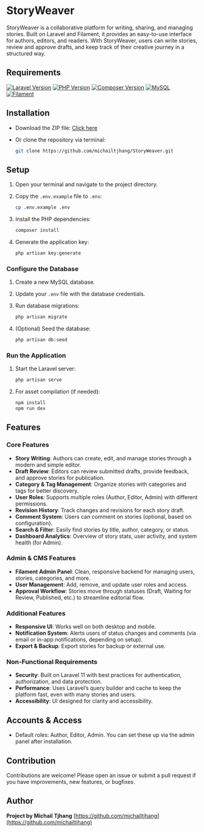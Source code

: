 # StoryWeaver

StoryWeaver is a collaborative platform for writing, sharing, and managing stories. Built on Laravel and Filament, it provides an easy-to-use interface for authors, editors, and readers. With StoryWeaver, users can write stories, review and approve drafts, and keep track of their creative journey in a structured way.

## Requirements

<a href="https://laravel.com/docs/11.x/releases"><img src="https://img.shields.io/badge/laravel-v11-blue" alt="Laravel Version"></a> <a href="https://www.php.net/releases/8.2/en.php"><img src="https://img.shields.io/badge/PHP-v8.2.4-blue" alt="PHP Version"></a> <a href="https://getcomposer.org/download/2.6.5/composer.phar"><img src="https://img.shields.io/badge/Composer-v2.6.5-brown" alt="Composer Version"></a> <a href="https://www.mysql.com/"><img src="https://img.shields.io/badge/MySQL-v8.0-orange" alt="MySQL"></a> <a href="https://filamentphp.com/"><img src="https://img.shields.io/badge/Filament-v3-green" alt="Filament"></a>

## Installation

* Download the ZIP file: <a href="https://github.com/michailtjhang/StoryWeaver/archive/refs/heads/main.zip">Click here</a>
* Or clone the repository via terminal:

  ```bash
  git clone https://github.com/michailtjhang/StoryWeaver.git
  ```

## Setup

1. Open your terminal and navigate to the project directory.
2. Copy the `.env.example` file to `.env`:

   ```bash
   cp .env.example .env
   ```
3. Install the PHP dependencies:

   ```bash
   composer install
   ```
4. Generate the application key:

   ```bash
   php artisan key:generate
   ```

### Configure the Database

1. Create a new MySQL database.
2. Update your `.env` file with the database credentials.
3. Run database migrations:

   ```bash
   php artisan migrate
   ```
4. (Optional) Seed the database:

   ```bash
   php artisan db:seed
   ```

### Run the Application

1. Start the Laravel server:

   ```bash
   php artisan serve
   ```
2. For asset compilation (if needed):

   ```bash
   npm install
   npm run dev
   ```

## Features

### Core Features

* **Story Writing**: Authors can create, edit, and manage stories through a modern and simple editor.
* **Draft Review**: Editors can review submitted drafts, provide feedback, and approve stories for publication.
* **Category & Tag Management**: Organize stories with categories and tags for better discovery.
* **User Roles**: Supports multiple roles (Author, Editor, Admin) with different permissions.
* **Revision History**: Track changes and revisions for each story draft.
* **Comment System**: Users can comment on stories (optional, based on configuration).
* **Search & Filter**: Easily find stories by title, author, category, or status.
* **Dashboard Analytics**: Overview of story stats, user activity, and system health (for Admin).

### Admin & CMS Features

* **Filament Admin Panel**: Clean, responsive backend for managing users, stories, categories, and more.
* **User Management**: Add, remove, and update user roles and access.
* **Approval Workflow**: Stories move through statuses (Draft, Waiting for Review, Published, etc.) to streamline editorial flow.

### Additional Features

* **Responsive UI**: Works well on both desktop and mobile.
* **Notification System**: Alerts users of status changes and comments (via email or in-app notifications, depending on setup).
* **Export & Backup**: Export stories for backup or external use.

### Non-Functional Requirements

* **Security**: Built on Laravel 11 with best practices for authentication, authorization, and data protection.
* **Performance**: Uses Laravel’s query builder and cache to keep the platform fast, even with many stories and users.
* **Accessibility**: UI designed for clarity and accessibility.

## Accounts & Access

* Default roles: Author, Editor, Admin. You can set these up via the admin panel after installation.

## Contribution

Contributions are welcome! Please open an issue or submit a pull request if you have improvements, new features, or bugfixes.

## Author

**Project by Michail Tjhang**
[https://github.com/michailtjhang](https://github.com/michailtjhang)
